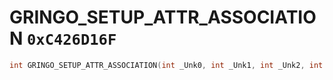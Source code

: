 # GRINGO_SETUP_ATTR_ASSOCIATION `0xC426D16F`

```cpp
int GRINGO_SETUP_ATTR_ASSOCIATION(int _Unk0, int _Unk1, int _Unk2, int _Unk3, int _Unk4, int _Unk5, int _Unk6, int _Unk7, int _Unk8, int _Unk9, int _Unk10, int _Unk11);
```
